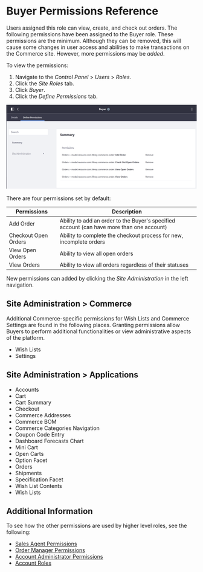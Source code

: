 # Buyer Permissions Reference

Users assigned this role can view, create, and check out orders. The following permissions have been assigned to the Buyer role. These permissions are the minimum. Although they can be removed, this will cause some changes in user access and abilities to make transactions on the Commerce site. However, more permissions may be _added_.

To view the permissions:

1. Navigate to the _Control Panel_ > _Users_ > _Roles_.
1. Click the _Site Roles_ tab.
1. Click _Buyer_.
1. Click the _Define Permissions_ tab.

![Buyer permissions](./buyer-permissions-reference/images/01.png)

There are four permissions set by default:

| Permissions | Description |
| --- | --- |
| Add Order | Ability to add an order to the Buyer's specified account (can have more than one account) |
| Checkout Open Orders | Ability to complete the checkout process for new, incomplete orders |
| View Open Orders | Ability to view all open orders |
| View Orders | Ability to view all orders regardless of their statuses |

New permissions can added by clicking the _Site Administration_ in the left navigation.

## Site Administration  > Commerce

Additional Commerce-specific permissions for Wish Lists and Commerce Settings are found in the following places. Granting permissions allow Buyers to perform additional functionalities or view administrative aspects of the platform.

* Wish Lists
* Settings

## Site Administration > Applications

* Accounts
* Cart
* Cart Summary
* Checkout
* Commerce Addresses
* Commerce BOM
* Commerce Categories Navigation
* Coupon Code Entry
* Dashboard Forecasts Chart
* Mini Cart
* Open Carts
* Option Facet
* Orders
* Shipments
* Specification Facet
* Wish List Contents
* Wish Lists

## Additional Information

To see how the other permissions are used by higher level roles, see the following:

* [Sales Agent Permissions](./sales-agent-permissions-reference.md)
* [Order Manager Permissions](./order-manager-permissions-reference.md)
* [Account Administrator Permissions](./account-administrator-permissions-reference.md)
* [Account Roles](./account-roles.md)
